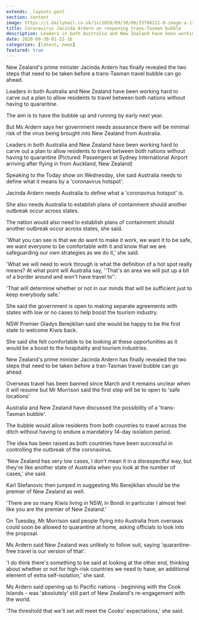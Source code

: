 ```yaml
---
extends: _layouts.post
section: content
image: https://i.dailymail.co.uk/1s/2020/09/30/00/33788112-0-image-a-13_1601423067392.jpg 
title: Coronavirus Jacinda Ardern on reopening trans-Tasman bubble 
description: Leaders in both Australia and New Zealand have been working hard to carve out a plan to allow residents to travel between both nations without having to quarantine. 
date: 2020-09-30-01-52-16 
categories: [latest, news] 
featured: true 
--- 
```

New Zealand's prime minister Jacinda Ardern has finally revealed the two steps that need to be taken before a trans-Tasman travel bubble can go ahead. 

Leaders in both Australia and New Zealand have been working hard to carve out a plan to allow residents to travel between both nations without having to quarantine.

The aim is to have the bubble up and running by early next year. 

But Ms Ardern says her government needs assurance there will be minimal risk of the virus being brought into New Zealand from Australia. 

Leaders in both Australia and New Zealand have been working hard to carve out a plan to allow residents to travel between both nations without having to quarantine (Pictured: Passengers at Sydney International Airport arriving after flying in from Auckland, New Zealand)

Speaking to the Today show on Wednesday, she said Australia needs to define what it means by a 'coronavirus hotspot'. 

Jacinda Ardern needs Australia to define what a 'coronavirus hotspot' is.

She also needs Australia to establish plans of containment should another outbreak occur across states.

The nation would also need to establish plans of containment should another outbreak occur across states, she said.

'What you can see is that we do want to make it work, we want it to be safe, we want everyone to be comfortable with it and know that we are safeguarding our own strategies as we do it,' she said. 

'What we will need to work through is what the definition of a hot spot really means? At what point will Australia say, ''That's an area we will put up a bit of a border around and won't have travel to''. 

'That will determine whether or not in our minds that will be sufficient just to keep everybody safe.' 

She said the government is open to making separate agreements with states with low or no cases to help boost the tourism industry. 

NSW Premier Gladys Berejiklian said she would be happy to be the first state to welcome Kiwis back. 

She said she felt comfortable to be looking at these opportunities as it would be a boost to the hospitality and tourism industries.

New Zealand's prime minister Jacinda Ardern has finally revealed the two steps that need to be taken before a tran-Tasman travel bubble can go ahead

Overseas travel has been banned since March and it remains unclear when it will resume but Mr Morrison said the first step will be to open to 'safe locations' 

Australia and New Zealand have discussed the possibility of a 'trans-Tasman bubble'.

The bubble would allow residents from both countries to travel across the ditch without having to endure a mandatory 14-day isolation period.

The idea has been raised as both countries have been successful in controlling the outbreak of the coronavirus. 

'New Zealand has very low cases, I don't mean it in a disrespectful way, but they're like another state of Australia when you look at the number of cases,' she said. 

Karl Stefanovic then jumped in suggesting Ms Berejiklian should be the premier of New Zealand as well.

'There are so many Kiwis living in NSW, in Bondi in particular I almost feel like you are the premier of New Zealand.'

On Tuesday, Mr Morrison said people flying into Australia from overseas could soon be allowed to quarantine at home, asking officials to look into the proposal.

Ms Ardern said New Zealand was unlikely to follow suit, saying 'quarantine-free travel is our version of that'.

'I do think there's something to be said at looking at the other end, thinking about whether or not for high-risk countries we need to have, an additional element of extra self-isolation,' she said.

Ms Ardern said opening up to Pacific nations - beginning with the Cook Islands - was 'absolutely' still part of New Zealand's re-engagement with the world.

'The threshold that we'll set will meet the Cooks' expectations,' she said.


